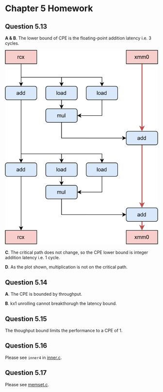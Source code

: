 # Chapter 5 Homework

## Question 5.13
**A & B**. The lower bound of CPE is the floating-point addition latency i.e. 3 cycles.

![](plots/inner1.svg)

**C**. The critical path does not change, so the CPE lower bound is integer addition latency i.e. 1 cycle.

**D**. As the plot shown, multiplication is not on the critical path.

## Question 5.14
**A**. The CPE is bounded by throughput.

**B**. kx1 unrolling cannot breakthorugh the latency bound.

## Question 5.15
The thoughput bound limits the performance to a CPE of 1.

## Question 5.16
Please see `inner4` in [inner.c](inner.c).

## Question 5.17
Please see [memset.c](memset.c).